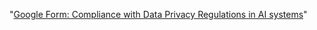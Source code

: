 "[Google Form: Compliance with Data Privacy Regulations in AI systems](https://docs.google.com/forms/d/1UCGmameOM5TSwJadU-d9Iru4QDBjnc7bHx7j9TSzEW8/preview)" 
